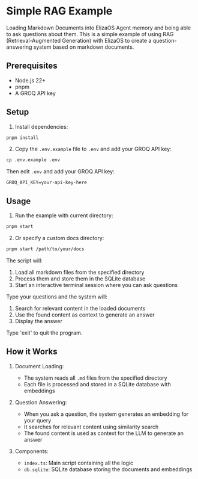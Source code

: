 # Simple RAG Example

Loading Markdown Documents into ElizaOS Agent memory and being able to ask questions about them.
This is a simple example of using RAG (Retrieval-Augmented Generation) with ElizaOS to create a question-answering system based on markdown documents.

## Prerequisites

- Node.js 22+
- pnpm
- A GROQ API key

## Setup

1. Install dependencies:
```bash
pnpm install
```

2. Copy the `.env.example` file to `.env` and add your GROQ API key:
```bash
cp .env.example .env
```

Then edit `.env` and add your GROQ API key:
```
GROQ_API_KEY=your-api-key-here
```



## Usage

1. Run the example with current directory:
```bash
pnpm start 
```

2. Or specify a custom docs directory:
```bash
pnpm start /path/to/your/docs
```

The script will:
1. Load all markdown files from the specified directory
2. Process them and store them in the SQLite database
3. Start an interactive terminal session where you can ask questions

Type your questions and the system will:
1. Search for relevant content in the loaded documents
2. Use the found content as context to generate an answer
3. Display the answer

Type 'exit' to quit the program.

## How it Works

1. Document Loading:
   - The system reads all `.md` files from the specified directory
   - Each file is processed and stored in a SQLite database with embeddings

2. Question Answering:
   - When you ask a question, the system generates an embedding for your query
   - It searches for relevant content using similarity search
   - The found content is used as context for the LLM to generate an answer

3. Components:
   - `index.ts`: Main script containing all the logic
   - `db.sqlite`: SQLite database storing the documents and embeddings

